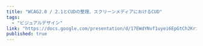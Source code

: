 ```yaml
---
title: "WCAG2.0 / 2.1とCUDの整理、スクリーンメディアにおけるCUD"
tags:
  - "ビジュアルデザイン"
link: "https://docs.google.com/presentation/d/17EWdYNvf1uyei6EpGtCh2KriFCST6uWG5HKmHPdNq-g/edit?usp=sharing"
published: true
---
```


